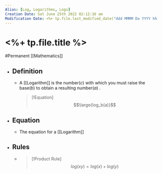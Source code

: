 ```yaml
---
Alias: [Log, Logarithms, Logs]
Creation Date: Sat June 25th 2022 02:12:16 am 
Modification Date: <%+ tp.file.last_modified_date("ddd MMMM Do YYYY hh:mm:ss a") %>
---
```

# <%+ tp.file.title %>
#Permanent [[Mathematics]]

- ## Definition
	- A [[Logarithm]] is the number($c$) with which you must raise the base($b$) to obtain a resulting number($a$) .
	  > [!Equation]
	  > $$\large{log_b(a)}$$
- ## Equation
	- The equation for a [[Logarithm]]
	
- ## Rules
	- > [!Product Rule]
	  >$$log(xy)=log(x)+log(y)$$
	
	